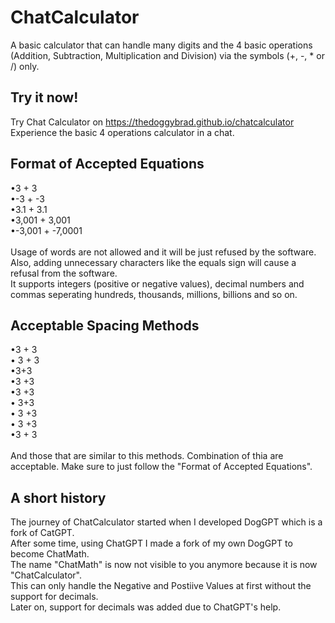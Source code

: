 # ChatCalculator
A basic calculator that can handle many digits and the 4 basic operations (Addition, Subtraction, Multiplication and Division) via the symbols (+, -, * or /) only.

## Try it now!
Try Chat Calculator on https://thedoggybrad.github.io/chatcalculator
<br>
Experience the basic 4 operations calculator in a chat.

## Format of Accepted Equations
•3 + 3<br>
•-3 + -3<br>
•3.1 + 3.1 <br>
•3,001 + 3,001<br>
•-3,001 + -7,0001<br><br>
Usage of words are not allowed and it will be just refused by the software. Also, adding unnecessary characters like the equals sign will cause a refusal from the software.<br>
It supports integers (positive or negative values), decimal numbers and commas seperating hundreds, thousands, millions, billions and so on.

## Acceptable Spacing Methods
•3 + 3<br>
• 3 + 3<br>
•3+3<br>
•3 +3<br>
•3 +3<br>
• 3+3<br>
• 3 +3<br>
• 3 +3<br>
•3     +     3<br><br>
And those that are similar to this methods. Combination of thia are acceptable. Make sure to just follow the "Format of Accepted Equations".

## A short history
The journey of ChatCalculator started when I developed DogGPT which is a fork of CatGPT.<br> After some time, using ChatGPT I made a fork of my own DogGPT to become ChatMath.<br> The name "ChatMath" is now not visible to you anymore because it is now "ChatCalculator".<br> This can only handle the Negative and Postiive Values at first without the support for decimals.<br>Later on, support for decimals was added due to ChatGPT's help.
